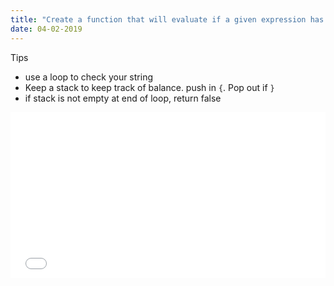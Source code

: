 ```yaml
---
title: "Create a function that will evaluate if a given expression has balanced parentheses -- Using stacks"
date: 04-02-2019
---
```


Tips
- use a loop to check your string
- Keep a stack to keep track of balance. push in `{`. Pop out if `}`
- if stack is not empty at end of loop, return false

<iframe height="265" style="width: 100%;" scrolling="no" title="Create a function that will evaluate if a given expression has balanced parentheses -- Using stacks" src="//codepen.io/ozywuli/embed/LqdpOJ/?height=265&theme-id=dark&default-tab=js,result" frameborder="no" allowtransparency="true" allowfullscreen="true">
  See the Pen <a href='https://codepen.io/ozywuli/pen/LqdpOJ/'>Create a function that will evaluate if a given expression has balanced parentheses -- Using stacks</a> by ozywuli
  (<a href='https://codepen.io/ozywuli'>@ozywuli</a>) on <a href='https://codepen.io'>CodePen</a>.
</iframe>